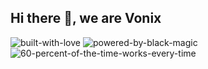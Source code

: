## Hi there 👋, we are Vonix

![built-with-love](https://github.com/vonix-id/.github/assets/627874/5138bf6c-c39d-404a-84a4-f795d2981ac2)
![powered-by-black-magic](https://github.com/vonix-id/.github/assets/627874/3022691a-df26-41cd-96d4-1171f62a5c6b)
![60-percent-of-the-time-works-every-time](https://github.com/vonix-id/.github/assets/627874/2a59dd50-f4c8-482b-b799-5fb941cc7305)

<!--

**Here are some ideas to get you started:**

🙋‍♀️ A short introduction - what is your organization all about?
🌈 Contribution guidelines - how can the community get involved?
👩‍💻 Useful resources - where can the community find your docs? Is there anything else the community should know?
🍿 Fun facts - what does your team eat for breakfast?
🧙 Remember, you can do mighty things with the power of [Markdown](https://docs.github.com/github/writing-on-github/getting-started-with-writing-and-formatting-on-github/basic-writing-and-formatting-syntax)
-->
